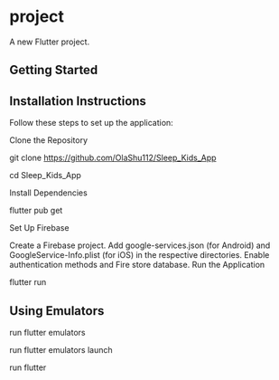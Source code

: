 # project

A new Flutter project.

## Getting Started

## Installation Instructions 

Follow these steps to set up the application: 

Clone the Repository 

git clone https://github.com/OlaShu112/Sleep_Kids_App 

cd Sleep_Kids_App 

Install Dependencies 

flutter pub get 

Set Up Firebase 

Create a Firebase project. 
Add google-services.json (for Android) and GoogleService-Info.plist (for iOS) in the respective directories. 
Enable authentication methods and Fire store database. 
Run the Application 

flutter run 

## Using Emulators

run flutter emulators

run flutter emulators launch <emulatorId>

run flutter


